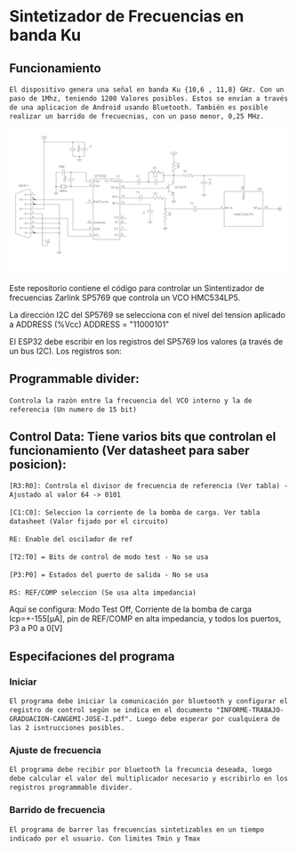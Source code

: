 # Sintetizador de Frecuencias en banda Ku 

## Funcionamiento
    El dispositivo genera una señal en banda Ku {10,6 , 11,8} GHz. Con un paso de 1Mhz, teniendo 1200 Valores posibles. Estos se envían a través de una aplicacion de Android usando Bluetooth. También es posible realizar un barrido de frecuecnias, con un paso menor, 0,25 MHz.

![alt text](image.png)


Este repositorio contiene el código para controlar un Sintentizador de frecuencias Zarlink SP5769 que controla un VCO HMC534LP5.

La dirección I2C del SP5769 se selecciona con el nivel del tension aplicado a ADDRESS (%Vcc) ADDRESS = "11000101"


El ESP32 debe escribir en los registros del SP5769 los valores (a través de un bus I2C). Los registros son:
## Programmable divider: 
    Controla la razòn entre la frecuencia del VCO interno y la de referencia (Un numero de 15 bit)
## Control Data: Tiene varios bits que controlan el funcionamiento (Ver datasheet para saber posicion):

    [R3:R0]: Controla el divisor de frecuencia de referencia (Ver tabla) - Ajustado al valor 64 -> 0101

    [C1:C0]: Seleccion la corriente de la bomba de carga. Ver tabla datasheet (Valor fijado por el circuito)

    RE: Enable del oscilador de ref 

    [T2:T0] = Bits de control de modo test - No se usa

    [P3:P0] = Estados del puerto de salida - No se usa

    RS: REF/COMP seleccion (Se usa alta impedancia)


Aquí se configura: Modo Test Off, Corriente de la bomba de carga Icp=+-155[µA], pin
de REF/COMP en alta impedancia, y todos los puertos, P3 a P0 a 0[V]



## Especifaciones del programa 
### Iniciar 
    El programa debe iniciar la comunicación por bluetooth y configurar el registro de control según se indica en el documento "INFORME-TRABAJO-GRADUACION-CANGEMI-JOSE-I.pdf". Luego debe esperar por cualquiera de las 2 isntrucciones posibles.
### Ajuste de frecuencia
    El programa debe recibir por bluetooth la frecuncia deseada, luego debe calcular el valor del multiplicador necesario y escribirlo en los registros programmable divider.

### Barrido de frecuencia
    El programa de barrer las frecuencias sintetizables en un tiempo indicado por el usuario. Con limites Tmin y Tmax




